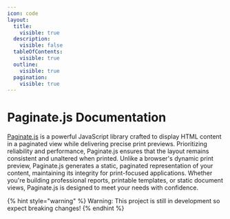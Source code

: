 ```yaml
---
icon: code
layout:
  title:
    visible: true
  description:
    visible: false
  tableOfContents:
    visible: true
  outline:
    visible: true
  pagination:
    visible: true
---
```


# Paginate.js Documentation

[Paginate.js](https://github.com/neocode-it/paginatejs)  is a powerful JavaScript library crafted to display HTML content in a paginated view while delivering precise print previews. Prioritizing reliability and performance, Paginate.js  ensures that the layout remains consistent and unaltered when printed. Unlike a browser's dynamic print preview, Paginate.js  generates a static, paginated representation of your content, maintaining its integrity for print-focused applications. Whether you're building professional reports, printable templates, or static document views, Paginate.js  is designed to meet your needs with confidence.

{% hint style="warning" %}
Warning: This project is still in development so expect breaking changes!
{% endhint %}
